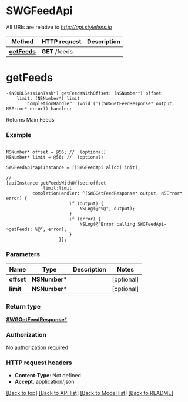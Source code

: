 # SWGFeedApi

All URIs are relative to *http://api.stylelens.io*

Method | HTTP request | Description
------------- | ------------- | -------------
[**getFeeds**](SWGFeedApi.md#getfeeds) | **GET** /feeds | 


# **getFeeds**
```objc
-(NSURLSessionTask*) getFeedsWithOffset: (NSNumber*) offset
    limit: (NSNumber*) limit
        completionHandler: (void (^)(SWGGetFeedResponse* output, NSError* error)) handler;
```



Returns Main Feeds

### Example 
```objc

NSNumber* offset = @56; //  (optional)
NSNumber* limit = @56; //  (optional)

SWGFeedApi*apiInstance = [[SWGFeedApi alloc] init];

// 
[apiInstance getFeedsWithOffset:offset
              limit:limit
          completionHandler: ^(SWGGetFeedResponse* output, NSError* error) {
                        if (output) {
                            NSLog(@"%@", output);
                        }
                        if (error) {
                            NSLog(@"Error calling SWGFeedApi->getFeeds: %@", error);
                        }
                    }];
```

### Parameters

Name | Type | Description  | Notes
------------- | ------------- | ------------- | -------------
 **offset** | **NSNumber***|  | [optional] 
 **limit** | **NSNumber***|  | [optional] 

### Return type

[**SWGGetFeedResponse***](SWGGetFeedResponse.md)

### Authorization

No authorization required

### HTTP request headers

 - **Content-Type**: Not defined
 - **Accept**: application/json

[[Back to top]](#) [[Back to API list]](../README.md#documentation-for-api-endpoints) [[Back to Model list]](../README.md#documentation-for-models) [[Back to README]](../README.md)

